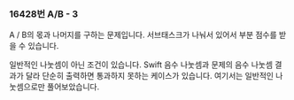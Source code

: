 ### 16428번 A/B - 3

A / B의 몫과 나머지를 구하는 문제입니다. 서브태스크가 나눠서 있어서 부분 점수를 받을 수 있습니다.

일반적인 나눗셈이 아닌 조건이 있습니다. Swift 음수 나눗셈과 문제의 음수 나눗셈 결과가 달라 단순히 출력하면 통과하지 못하는 케이스가 있습니다. 여기서는 일반적인 나눗셈으로만 풀어보았습니다.